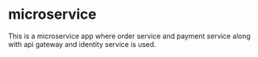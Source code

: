 # microservice
This is a microservice app where order service and payment service along with api gateway and identity service is used.
